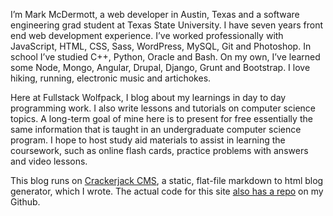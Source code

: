 I’m Mark McDermott, a web developer in Austin, Texas and a software engineering grad student at Texas State University. I have seven years front end web development experience. I’ve worked professionally with JavaScript, HTML, CSS, Sass, WordPress, MySQL, Git and Photoshop. In school I’ve studied C++, Python, Oracle and Bash. On my own, I’ve learned some Node, Mongo, Angular, Drupal, Django, Grunt and Bootstrap. I love hiking, running, electronic music and artichokes.

Here at Fullstack Wolfpack, I blog about my learnings in day to day programming work. I also write lessons and tutorials on computer science topics. A long-term goal of mine here is to present for free essentially the same information that is taught in an undergraduate computer science program. I hope to host study aid materials to assist in learning the coursework, such as online flash cards, practice problems with answers and video lessons.

This blog runs on [Crackerjack CMS](https://github.com/mark-mcdermott/crackerjack), a static, flat-file markdown to html blog generator, which I wrote. The actual code for this site [also has a repo](https://github.com/mark-mcdermott/fswp-crackerjack) on my Github.
